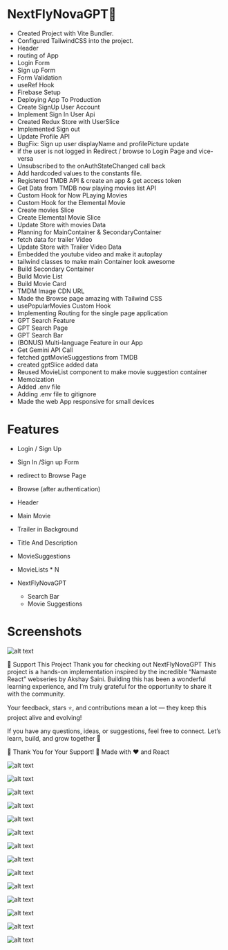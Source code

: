 # NextFlyNovaGPT🚀

- Created Project with Vite Bundler.
- Configured TailwindCSS into the project.
- Header
- routing of App
- Login Form
- Sign up Form
- Form Validation
- useRef Hook
- Firebase Setup
- Deploying App To Production
- Create SignUp User Account
- Implement Sign In User Api
- Created Redux Store with UserSlice
- Implemented Sign out
- Update Profile API
- BugFix: Sign up user displayName and profilePicture update
- if the user is not logged in Redirect / browse to Login Page and vice-versa
- Unsubscribed to the onAuthStateChanged call back
- Add hardcoded values to the constants file.
- Registered TMDB API & create an app & get access token
- Get Data from TMDB now playing movies list API
- Custom Hook for Now PLaying Movies
- Custom Hook for the Elemental Movie
- Create movies Slice
- Create Elemental Movie Slice
- Update Store with movies Data
- Planning for MainContainer & SecondaryContainer
- fetch data for trailer Video
- Update Store with Trailer Video Data
- Embedded the youtube video and make it autoplay
- tailwind classes to make main Container look awesome
- Build Secondary Container
- Build Movie List
- Build Movie Card
- TMDM Image CDN URL
- Made the Browse page amazing with Tailwind CSS
- usePopularMovies Custom Hook
- Implementing Routing for the single page application
- GPT Search Feature
- GPT Search Page
- GPT Search Bar
- (BONUS) Multi-language Feature in our App
- Get Gemini API Call
- fetched gptMovieSuggestions from TMDB
- created gptSlice added data
- Reused MovieList component to make movie suggestion container
- Memoization
- Added .env file
- Adding .env file to gitignore
- Made the web App responsive for small devices

# Features

- Login / Sign Up
- Sign In /Sign up Form
- redirect to Browse Page
- Browse (after authentication)
- Header
- Main Movie
- Trailer in Background
- Title And Description
- MovieSuggestions
- MovieLists \* N

- NextFlyNovaGPT
  - Search Bar
  - Movie Suggestions

# Screenshots

![alt text](src/assets/image.png)


💖 Support This Project
Thank you for checking out NextFlyNovaGPT
This project is a hands-on implementation inspired by the incredible “Namaste React” webseries by Akshay Saini. Building this has been a wonderful learning experience, and I’m truly grateful for the opportunity to share it with the community.

Your feedback, stars ⭐, and contributions mean a lot — they keep this project alive and evolving!

If you have any questions, ideas, or suggestions, feel free to connect. Let’s learn, build, and grow together 🚀

🙏 Thank You for Your Support! 🙏
Made with ❤️ and React





![alt text](src/assets/image-1.png)







![alt text](src/assets/image-2.png)







![alt text](src/assets/Screenshot%202025-10-31%20182818.png)







![alt text](src/assets/image-3.png)







![alt text](src/assets/image-4.png)







![alt text](src/assets/image-5.png)







![alt text](src/assets/image-6.png)







![alt text](src/assets/image-7.png)







![alt text](src/assets/image-8.png)







![alt text](src/assets/image-9.png)






![alt text](src/assets/image-10.png)






![alt text](src/assets/image-11.png)






![alt text](src/assets/image-12.png)






![alt text](src/assets/image-13.png)






